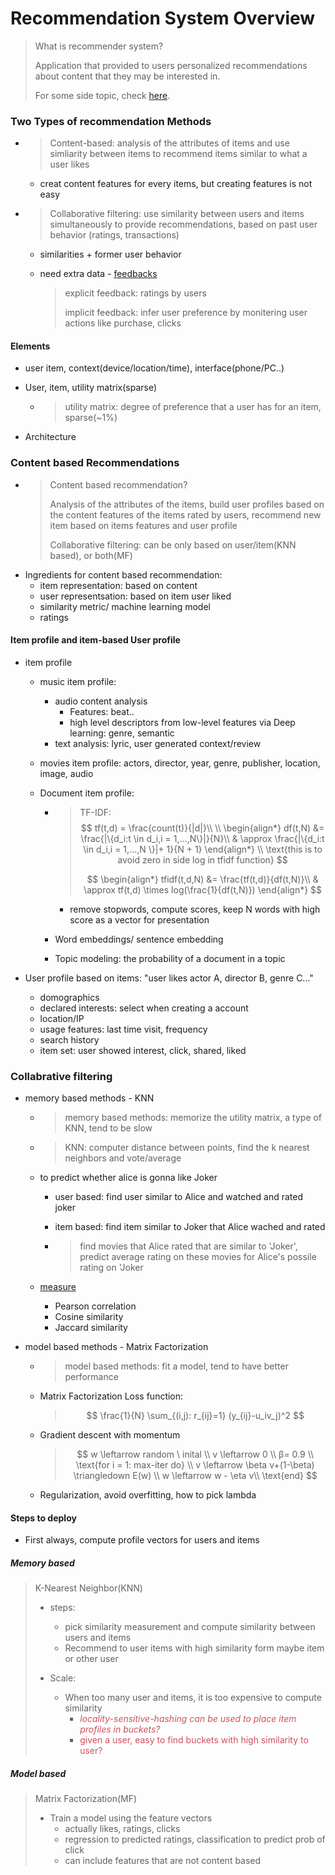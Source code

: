 # Recommendation System Overview

> What is recommender system?
>
> Application that provided to users personalized recommendations about content that they may be interested in.
>
> For some side topic, check [here](https://github.com/LLan-ovoy/Memory-Baguette/blob/main/Recommendation_System/SIDE_TOPICS.md).

### Two Types of recommendation Methods

* > Content-based: analysis of the attributes of items and use simliarity between items to recommend items similar to what a user likes

  * creat content features for every items, but creating features is not easy

* > Collaborative filtering: use similarity between users and items simultaneously to provide recommendations, based on past user behavior (ratings, transactions)

  * similarities + former user behavior

  * need extra data - [feedbacks](https://github.com/LLan-ovoy/Memory-Baguette/blob/main/Recommendation_System/SIDE_TOPICS.md#side-topic-1-user-feedback)

    > explicit feedback: ratings by users
    >
    > implicit feedback: infer user preference by monitering user actions like purchase, clicks

#### Elements

* user item, context(device/location/time), interface(phone/PC..)

* User, item, utility matrix(sparse)

  * > utility matrix: degree of preference that a user has for an item, sparse(~1%)

* Architecture

### Content based Recommendations

* > Content based recommendation?
  >
  > Analysis of the attributes of the items, build user profiles based on the content features of the items rated by users, recommend new item based on items features and user profile
  >
  > Collaborative filtering: can be only based on user/item(KNN based), or both(MF)

- Ingredients for content based recommendation:
  - item representation: based on content
  - user representsation: based on item user liked
  - similarity metric/ machine learning model
  - ratings

#### Item profile and item-based User profile

- item profile

  - music item profile: 

    - audio content analysis
      - Features: beat..
      - high level descriptors from low-level features via Deep learning: genre, semantic
    -  text analysis: lyric, user generated context/review

  - movies item profile: actors, director, year, genre, publisher, location, image, audio

  - Document item profile: 

    - > TF-IDF: 
      > $$
      > tf(t,d) = \frac{count(t)}{|d|}\\
      > \\
      > \begin{align*}
      > df(t,N) &= \frac{|\{d_i:t \in d_i,i = 1,...,N\}|}{N}\\
      >  & \approx \frac{|\{d_i:t \in d_i,i = 1,...,N \}|+ 1}{N + 1}
      > \end{align*}
      > \\
      > \text{this is to avoid zero in side log in tfidf function}
      > $$
      >
      > $$
      > \begin{align*}
      > tfidf(t,d,N) &= \frac{tf(t,d)}{df(t,N)}\\
      >  & \approx  tf(t,d) \times log(\frac{1}{df(t,N)})
      > \end{align*}
      > $$

      - remove stopwords, compute scores, keep N words with high score as a vector for presentation 

    - Word embeddings/ sentence embedding

    - Topic modeling: the probability of a document in a topic

- User profile based on items: "user likes actor A,  director B, genre C..."

  - domographics
  - declared interests: select when creating a account
  - location/IP
  - usage features: last time visit, frequency
  - search history
  - item set: user showed interest, click, shared, liked

  

### Collabrative filtering

* memory based methods - KNN

  * > memory based methods: memorize the utility matrix, a type of KNN, tend to be slow

  * > KNN: computer distance between points, find the k nearest neighbors and vote/average

  * to predict whether alice is gonna like Joker

    * user based: find user similar to Alice and watched and rated joker

    * item based: find item similar to Joker that Alice wached and rated

    * > find movies that Alice rated that are similar to 'Joker', predict average rating on these movies for Alice's possile rating on 'Joker

  * [measure](https://github.com/LLan-ovoy/Memory-Baguette/blob/main/Recommendation_System/SIDE_TOPICS.md#side-topic-2-similarity-measurement)

    * Pearson correlation
    * Cosine similarity
    * Jaccard similarity

* model based methods - Matrix Factorization

  * > model based methods: fit a model, tend to have better performance

  * Matrix Factorization Loss function:

    > $$
    > \frac{1}{N} \sum_{(i,j): r_{ij}=1} (y_{ij}-u_iv_j)^2
    > $$

  * Gradient descent with momentum

    > $$
    > w \leftarrow random \ inital \\
    > v \leftarrow 0 \\
    > β= 0.9 \\ 
    > \text{for i = 1: max-iter do} \\
    > v \leftarrow \beta v+(1-\beta) \triangledown E(w) \\
    > w \leftarrow w - \eta v\\
    > \text{end}
    > $$
    >
    > 

  * Regularization, avoid overfitting, how to pick lambda

#### Steps to deploy

* First always, compute profile vectors for users and items

##### Memory based

> K-Nearest Neighbor(KNN)
>
> * steps:
>   * pick similarity measurement and compute similarity between users and items
>   * Recommend to user items with high similarity form maybe item or other user
>
> * Scale:
>   * When too many user and items, it is too expensive to compute similarity
>     * <span style="color:#D0505D">*locality-sensitive-hashing can be used to place item profiles in buckets?*</span>
>     * <span style="color:#D0505D">given a user, easy to find buckets with high similarity to user?</span>

##### Model based

> Matrix Factorization(MF)
>
> * Train a model using the feature vectors
>   * actually likes, ratings, clicks
>   * regression to predicted ratings, classification to predict prob of click
>   * can include features that are not content based

